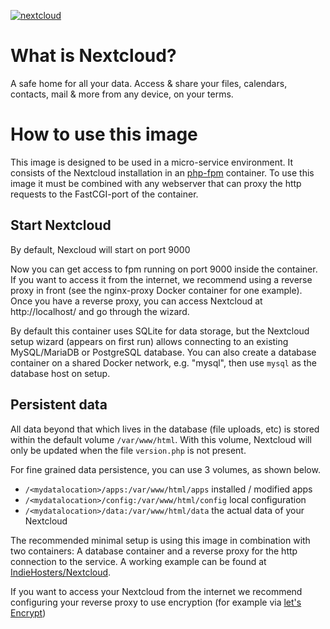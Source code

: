 [appurl]: https://github.com/nextcloud
[![nextcloud](https://github.com/nextcloud/docker/raw/master/logo.png)][appurl]

# What is Nextcloud?

A safe home for all your data. Access & share your files, calendars, contacts, mail & more from any device, on your terms.

# How to use this image
This image is designed to be used in a micro-service environment. It consists of the Nextcloud installation in an [php-fpm](https://hub.docker.com/_/php/) container. To use this image it must be combined with any webserver that can proxy the http requests to the FastCGI-port of the container.

## Start Nextcloud

By default, Nexcloud will start on port 9000

Now you can get access to fpm running on port 9000 inside the container. If you want to access it from the internet, we recommend using a reverse proxy in front (see the nginx-proxy Docker container for one example). Once you have a reverse proxy, you can access Nextcloud at http://localhost/ and go through the wizard. 

By default this container uses SQLite for data storage, but the Nextcloud setup wizard (appears on first run) allows connecting to an existing MySQL/MariaDB or PostgreSQL database. You can also create a database container on a shared Docker network, e.g. "mysql", then use `mysql` as the database host on setup.

## Persistent data

All data beyond that which lives in the database (file uploads, etc) is stored within the default volume `/var/www/html`. With this volume, Nextcloud will only be updated when the file `version.php` is not present.

For fine grained data persistence, you can use 3 volumes, as shown below.

- `/<mydatalocation>/apps:/var/www/html/apps` installed / modified apps
- `/<mydatalocation>/config:/var/www/html/config` local configuration
- `/<mydatalocation>/data:/var/www/html/data` the actual data of your Nextcloud

The recommended minimal setup is using this image in combination with two containers: A database container and a reverse proxy for the http connection to the service.
A working example can be found at [IndieHosters/Nextcloud](https://github.com/indiehosters/nextcloud).

If you want to access your Nextcloud from the internet we recommend configuring your reverse proxy to use encryption (for example via [let's Encrypt](https://letsencrypt.org/))
